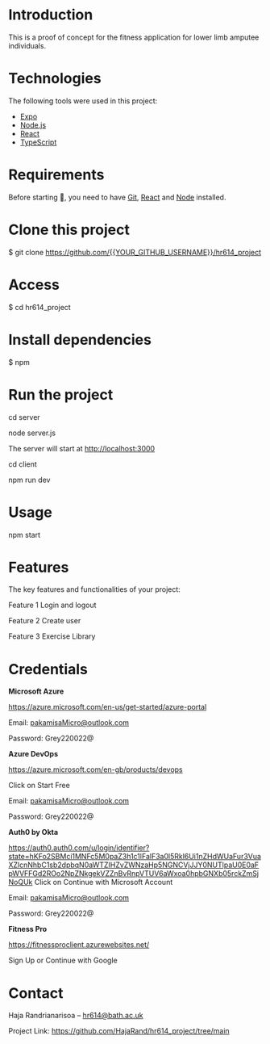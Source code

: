 # Introduction
This is a proof of concept for the fitness application for lower limb amputee individuals. 

# Technologies
The following tools were used in this project:
- [Expo](https://expo.io/)
- [Node.js](https://nodejs.org/en/)
- [React](https://pt-br.reactjs.org/)
- [TypeScript](https://www.typescriptlang.org/)

# Requirements
Before starting :checkered_flag:, you need to have [Git](https://git-scm.com), [React](https://pt-br.reactjs.org/) and [Node](https://nodejs.org/en/) installed.

# Clone this project
$ git clone https://github.com/{{YOUR_GITHUB_USERNAME}}/hr614_project

# Access
$ cd hr614_project

# Install dependencies
$ npm

# Run the project
cd server

node server.js

The server will start at <http://localhost:3000>

cd client

npm run dev

# Usage
npm start

# Features
The key features and functionalities of your project:

Feature 1
Login and logout

Feature 2
Create user

Feature 3
Exercise Library

# Credentials
**Microsoft Azure**

https://azure.microsoft.com/en-us/get-started/azure-portal

Email: pakamisaMicro@outlook.com

Password: Grey220022@

**Azure DevOps**

https://azure.microsoft.com/en-gb/products/devops

Click on Start Free

Email: pakamisaMicro@outlook.com

Password: Grey220022@

**Auth0 by Okta**

https://auth0.auth0.com/u/login/identifier?state=hKFo2SBMci1MNFc5M0paZ3h1c1lFalF3a0l5Rkl6Ui1nZHdWUaFur3VuaXZlcnNhbC1sb2dpbqN0aWTZIHZvZWNzaHp5NGNCVjJJY0NUTlpaU0E0aFpWVFFGd2ROo2NpZNkgekVZZnBvRnpVTUV6aWxoa0hpbGNXb05rckZmSjNoQUk
Click on Continue with Microsoft Account

Email: pakamisaMicro@outlook.com

Password: Grey220022@

**Fitness Pro**

https://fitnessproclient.azurewebsites.net/

Sign Up  or Continue with Google

# Contact
Haja Randrianarisoa – hr614@bath.ac.uk

Project Link: https://github.com/HajaRand/hr614_project/tree/main
